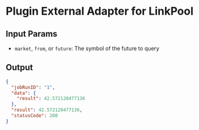 # Plugin External Adapter for LinkPool

## Input Params

- `market`, `from`, or `future`: The symbol of the future to query

## Output

```json
{
  "jobRunID": "1",
  "data": {
    "result": 42.572120477136
  },
  "result": 42.572120477136,
  "statusCode": 200
}
```
